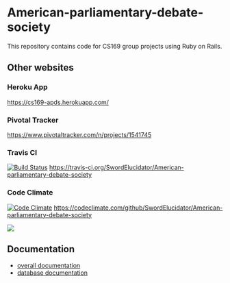 # American-parliamentary-debate-society
This repository contains code for CS169 group projects using Ruby on Rails.

## Other websites

### Heroku App
https://cs169-apds.herokuapp.com/

### Pivotal Tracker
https://www.pivotaltracker.com/n/projects/1541745

### Travis CI
[![Build Status](https://travis-ci.org/SwordElucidator/American-parliamentary-debate-society.svg?branch=master)](https://travis-ci.org/SwordElucidator/American-parliamentary-debate-society)
https://travis-ci.org/SwordElucidator/American-parliamentary-debate-society

### Code Climate
[![Code Climate](https://codeclimate.com/github/SwordElucidator/American-parliamentary-debate-society/badges/gpa.svg)](https://codeclimate.com/github/SwordElucidator/American-parliamentary-debate-society)
https://codeclimate.com/github/SwordElucidator/American-parliamentary-debate-society

<a href="https://codeclimate.com/github/SwordElucidator/American-parliamentary-debate-society/coverage"><img src="https://codeclimate.com/github/SwordElucidator/American-parliamentary-debate-society/badges/coverage.svg" /></a>

## Documentation
* [overall documentation](documentations/overall.md)
* [database documentation](documentations/database.md)

